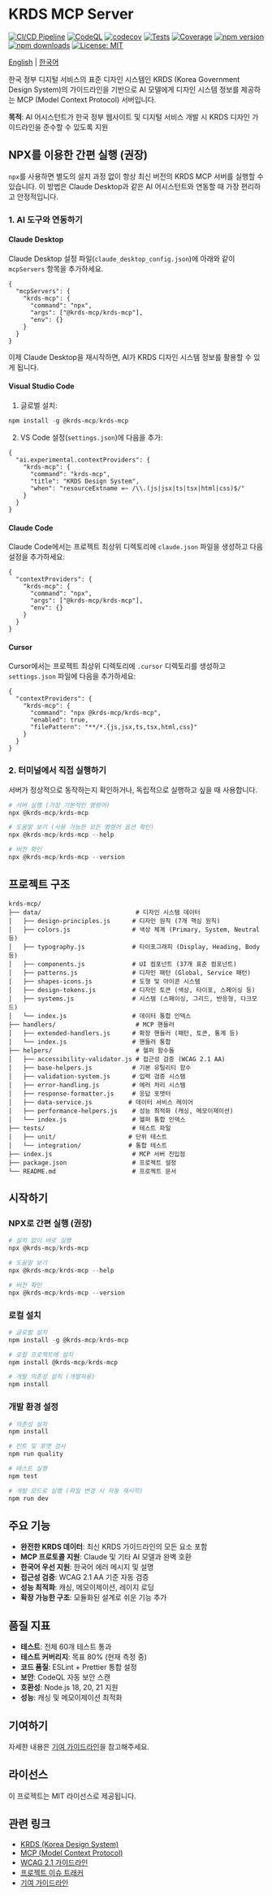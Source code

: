 # KRDS MCP Server

[![CI/CD Pipeline](https://github.com/KRDS-MCP/krds-mcp/actions/workflows/ci.yml/badge.svg)](https://github.com/KRDS-MCP/krds-mcp/actions/workflows/ci.yml)
[![CodeQL](https://github.com/KRDS-MCP/krds-mcp/actions/workflows/codeql.yml/badge.svg)](https://github.com/KRDS-MCP/krds-mcp/actions/workflows/codeql.yml)
[![codecov](https://codecov.io/gh/KRDS-MCP/krds-mcp/branch/main/graph/badge.svg)](https://codecov.io/gh/KRDS-MCP/krds-mcp)
[![Tests](https://img.shields.io/badge/tests-60%20passing-brightgreen)](https://github.com/KRDS-MCP/krds-mcp/actions)
[![Coverage](https://img.shields.io/badge/coverage-80%25-green)](https://codecov.io/gh/KRDS-MCP/krds-mcp)
[![npm version](https://img.shields.io/npm/v/@krds-mcp/krds-mcp)](https://www.npmjs.com/package/@krds-mcp/krds-mcp)
[![npm downloads](https://img.shields.io/npm/dm/@krds-mcp/krds-mcp)](https://www.npmjs.com/package/@krds-mcp/krds-mcp)
[![License: MIT](https://img.shields.io/badge/License-MIT-yellow.svg)](https://opensource.org/licenses/MIT)

[English](./README.md) | [한국어](./README.ko.md)

한국 정부 디지털 서비스의 표준 디자인 시스템인 KRDS (Korea Government Design System)의 가이드라인을 기반으로 AI 모델에게 디자인 시스템 정보를 제공하는 MCP (Model Context Protocol) 서버입니다.

**목적**: AI 어시스턴트가 한국 정부 웹사이트 및 디지털 서비스 개발 시 KRDS 디자인 가이드라인을 준수할 수 있도록 지원

## NPX를 이용한 간편 실행 (권장)

`npx`를 사용하면 별도의 설치 과정 없이 항상 최신 버전의 KRDS MCP 서버를 실행할 수 있습니다. 이 방법은 Claude Desktop과 같은 AI 어시스턴트와 연동할 때 가장 편리하고 안정적입니다.

### 1. AI 도구와 연동하기

#### Claude Desktop

Claude Desktop 설정 파일(`claude_desktop_config.json`)에 아래와 같이 `mcpServers` 항목을 추가하세요.

```jsonc
{
  "mcpServers": {
    "krds-mcp": {
      "command": "npx",
      "args": ["@krds-mcp/krds-mcp"],
      "env": {}
    }
  }
}
```

이제 Claude Desktop을 재시작하면, AI가 KRDS 디자인 시스템 정보를 활용할 수 있게 됩니다.

#### Visual Studio Code

1. 글로벌 설치:

```powershell
npm install -g @krds-mcp/krds-mcp
```

2. VS Code 설정(`settings.json`)에 다음을 추가:

```jsonc
{
  "ai.experimental.contextProviders": {
    "krds-mcp": {
      "command": "krds-mcp",
      "title": "KRDS Design System",
      "when": "resourceExtname =~ /\\.(js|jsx|ts|tsx|html|css)$/"
    }
  }
}
```

#### Claude Code

Claude Code에서는 프로젝트 최상위 디렉토리에 `claude.json` 파일을 생성하고 다음 설정을 추가하세요:

```jsonc
{
  "contextProviders": {
    "krds-mcp": {
      "command": "npx",
      "args": ["@krds-mcp/krds-mcp"],
      "env": {}
    }
  }
}
```

#### Cursor

Cursor에서는 프로젝트 최상위 디렉토리에 `.cursor` 디렉토리를 생성하고 `settings.json` 파일에 다음을 추가하세요:

```jsonc
{
  "contextProviders": {
    "krds-mcp": {
      "command": "npx @krds-mcp/krds-mcp",
      "enabled": true,
      "filePattern": "**/*.{js,jsx,ts,tsx,html,css}"
    }
  }
}
```

### 2. 터미널에서 직접 실행하기

서버가 정상적으로 동작하는지 확인하거나, 독립적으로 실행하고 싶을 때 사용합니다.

```powershell
# 서버 실행 (가장 기본적인 명령어)
npx @krds-mcp/krds-mcp

# 도움말 보기 (사용 가능한 모든 명령어 옵션 확인)
npx @krds-mcp/krds-mcp --help

# 버전 확인
npx @krds-mcp/krds-mcp --version
```

## 프로젝트 구조

```text
krds-mcp/
├── data/                          # 디자인 시스템 데이터
│   ├── design-principles.js      # 디자인 원칙 (7개 핵심 원칙)
│   ├── colors.js                 # 색상 체계 (Primary, System, Neutral 등)
│   ├── typography.js             # 타이포그래피 (Display, Heading, Body 등)
│   ├── components.js             # UI 컴포넌트 (37개 표준 컴포넌트)
│   ├── patterns.js               # 디자인 패턴 (Global, Service 패턴)
│   ├── shapes-icons.js           # 도형 및 아이콘 시스템
│   ├── design-tokens.js          # 디자인 토큰 (색상, 타이포, 스페이싱 등)
│   ├── systems.js                # 시스템 (스페이싱, 그리드, 반응형, 다크모드)
│   └── index.js                  # 데이터 통합 인덱스
├── handlers/                      # MCP 핸들러
│   ├── extended-handlers.js      # 확장 핸들러 (패턴, 토큰, 통계 등)
│   └── index.js                  # 핸들러 통합
├── helpers/                       # 헬퍼 함수들
│   ├── accessibility-validator.js # 접근성 검증 (WCAG 2.1 AA)
│   ├── base-helpers.js           # 기본 유틸리티 함수
│   ├── validation-system.js      # 입력 검증 시스템
│   ├── error-handling.js         # 에러 처리 시스템
│   ├── response-formatter.js     # 응답 포맷터
│   ├── data-service.js          # 데이터 서비스 레이어
│   ├── performance-helpers.js    # 성능 최적화 (캐싱, 메모이제이션)
│   └── index.js                  # 헬퍼 통합 인덱스
├── tests/                        # 테스트 파일
│   ├── unit/                    # 단위 테스트
│   └── integration/             # 통합 테스트
├── index.js                      # MCP 서버 진입점
├── package.json                  # 프로젝트 설정
└── README.md                     # 프로젝트 문서
```

## 시작하기

### NPX로 간편 실행 (권장)

```powershell
# 설치 없이 바로 실행
npx @krds-mcp/krds-mcp

# 도움말 보기
npx @krds-mcp/krds-mcp --help

# 버전 확인
npx @krds-mcp/krds-mcp --version
```

### 로컬 설치

```powershell
# 글로벌 설치
npm install -g @krds-mcp/krds-mcp

# 로컬 프로젝트에 설치
npm install @krds-mcp/krds-mcp

# 개발 의존성 설치 (개발자용)
npm install
```

### 개발 환경 설정

```powershell
# 의존성 설치
npm install

# 린트 및 포맷 검사
npm run quality

# 테스트 실행
npm test

# 개발 모드로 실행 (파일 변경 시 자동 재시작)
npm run dev
```

## 주요 기능

- **완전한 KRDS 데이터**: 최신 KRDS 가이드라인의 모든 요소 포함
- **MCP 프로토콜 지원**: Claude 및 기타 AI 모델과 완벽 호환
- **한국어 우선 지원**: 한국어 에러 메시지 및 설명
- **접근성 검증**: WCAG 2.1 AA 기준 자동 검증
- **성능 최적화**: 캐싱, 메모이제이션, 레이지 로딩
- **확장 가능한 구조**: 모듈화된 설계로 쉬운 기능 추가

## 품질 지표

- **테스트**: 전체 60개 테스트 통과
- **테스트 커버리지**: 목표 80% (현재 측정 중)
- **코드 품질**: ESLint + Prettier 통합 설정
- **보안**: CodeQL 자동 보안 스캔
- **호환성**: Node.js 18, 20, 21 지원
- **성능**: 캐싱 및 메모이제이션 최적화

## 기여하기

자세한 내용은 [기여 가이드라인](https://github.com/KRDS-MCP/krds-mcp/blob/main/CONTRIBUTING.md)을 참고해주세요.

## 라이선스

이 프로젝트는 MIT 라이선스로 제공됩니다.

## 관련 링크

- [KRDS (Korea Design System)](https://www.krds.go.kr/)
- [MCP (Model Context Protocol)](https://modelcontextprotocol.io/)
- [WCAG 2.1 가이드라인](https://www.w3.org/WAI/WCAG21/quickref/)
- [프로젝트 이슈 트래커](https://github.com/KRDS-MCP/krds-mcp/issues)
- [기여 가이드라인](https://github.com/KRDS-MCP/krds-mcp/blob/main/CONTRIBUTING.md)
